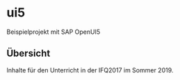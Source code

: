 # ui5
Beispielprojekt mit SAP OpenUI5

## Übersicht
Inhalte für den Unterricht in der IFQ2017 im Sommer 2019.
